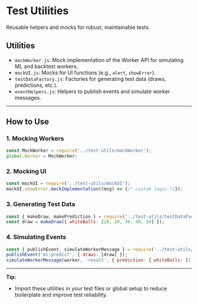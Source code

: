 # Test Utilities

Reusable helpers and mocks for robust, maintainable tests.

## Utilities

- `mockWorker.js`: Mock implementation of the Worker API for simulating ML and backtest workers.
- `mockUI.js`: Mocks for UI functions (e.g., `alert`, `showError`).
- `testDataFactory.js`: Factories for generating test data (draws, predictions, etc.).
- `eventHelpers.js`: Helpers to publish events and simulate worker messages.

---

## How to Use

### 1. Mocking Workers
```js
const MockWorker = require('../test-utils/mockWorker');
global.Worker = MockWorker;
```

### 2. Mocking UI
```js
const mockUI = require('../test-utils/mockUI');
mockUI.showError.mockImplementation((msg) => {/* custom logic */});
```

### 3. Generating Test Data
```js
const { makeDraw, makePrediction } = require('../test-utils/testDataFactory');
const draw = makeDraw({ whiteBalls: [10, 20, 30, 40, 50] });
```

### 4. Simulating Events
```js
const { publishEvent, simulateWorkerMessage } = require('../test-utils/eventHelpers');
publishEvent('ml:predict', { draws: [draw] });
simulateWorkerMessage(worker, 'result', { prediction: { whiteBalls: [1,2,3,4,5], powerball: 1 } });
```

---

**Tip:**
- Import these utilities in your test files or global setup to reduce boilerplate and improve test reliability.
